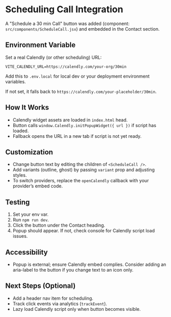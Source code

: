 # Scheduling Call Integration

A "Schedule a 30 min Call" button was added (component: `src/components/ScheduleCall.jsx`) and embedded in the Contact section.

## Environment Variable
Set a real Calendly (or other scheduling) URL:
```
VITE_CALENDLY_URL=https://calendly.com/your-org/30min
```
Add this to `.env.local` for local dev or your deployment environment variables.

If not set, it falls back to `https://calendly.com/your-placeholder/30min`.

## How It Works
- Calendly widget assets are loaded in `index.html` head.
- Button calls `window.Calendly.initPopupWidget({ url })` if script has loaded.
- Fallback opens the URL in a new tab if script is not yet ready.

## Customization
- Change button text by editing the children of `<ScheduleCall />`.
- Add variants (outline, ghost) by passing `variant` prop and adjusting styles.
- To switch providers, replace the `openCalendly` callback with your provider’s embed code.

## Testing
1. Set your env var.
2. Run `npm run dev`.
3. Click the button under the Contact heading.
4. Popup should appear. If not, check console for Calendly script load issues.

## Accessibility
- Popup is external; ensure Calendly embed complies. Consider adding an aria-label to the button if you change text to an icon only.

## Next Steps (Optional)
- Add a header nav item for scheduling.
- Track click events via analytics (`trackEvent`).
- Lazy load Calendly script only when button becomes visible.
